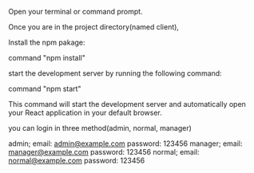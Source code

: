 Open your terminal or command prompt.


Once you are in the project directory(named client),

Install the npm pakage:

command "npm install"

start the development server by running the following command:

command "npm start"

This command will start the development server and automatically open your React application in your default browser.


you can login in three method(admin, normal, manager)

admin; email: admin@example.com
       password: 123456
manager; email: manager@example.com
       password: 123456
normal; email: normal@example.com
       password: 123456